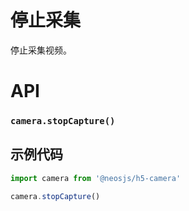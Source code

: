 # 停止采集

停止采集视频。

# API
### `camera.stopCapture()`
### 

## 示例代码

```js
import camera from '@neosjs/h5-camera'

camera.stopCapture()
```
